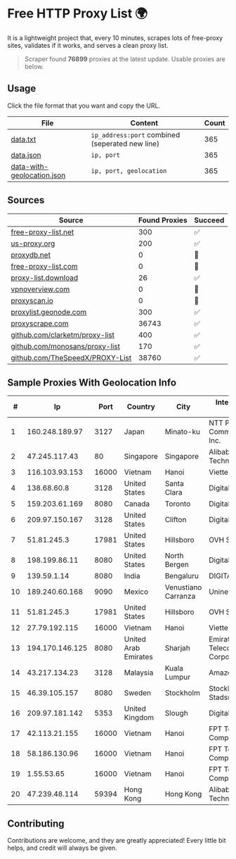 
# Free HTTP Proxy List 🌍

It is a lightweight project that, every 10 minutes, scrapes lots of free-proxy sites, validates if it works, and serves a clean proxy list.


> Scraper found **76899** proxies at the latest update. Usable proxies are below.

## Usage

Click the file format that you want and copy the URL.


|File|Content|Count|
|----|-------|-----|
|[data.txt](https://raw.githubusercontent.com/themiralay/Proxy-List-World/master/data.txt)|`ip_address:port` combined (seperated new line)|365|
|[data.json](https://raw.githubusercontent.com/themiralay/Proxy-List-World/master/data.json)|`ip, port`|365|
|[data-with-geolocation.json](https://raw.githubusercontent.com/themiralay/Proxy-List-World/master/data-with-geolocation.json)|`ip, port, geolocation`|365|

## Sources

|Source|Found Proxies|Succeed|
|------|-------------|-------|
|[free-proxy-list.net](https://free-proxy-list.net)|300|✅|
|[us-proxy.org](https://www.us-proxy.org)|200|✅|
|[proxydb.net](http://proxydb.net)|0|🚫|
|[free-proxy-list.com](https://free-proxy-list.com/?page=&port=&type%5B%5D=http&type%5B%5D=https&up_time=0&search=Search)|0|🚫|
|[proxy-list.download](https://www.proxy-list.download/HTTP)|26|✅|
|[vpnoverview.com](https://vpnoverview.com/privacy/anonymous-browsing/free-proxy-servers)|0|🚫|
|[proxyscan.io](https://www.proxyscan.io)|0|🚫|
|[proxylist.geonode.com](https://proxylist.geonode.com/api/proxy-list?limit=300&page=1&sort_by=lastChecked&sort_type=desc&protocols=http,https)|300|✅|
|[proxyscrape.com](https://api.proxyscrape.com/v2/?request=displayproxies&protocol=http&timeout=10000&country=all&ssl=all&anonymity=all)|36743|✅|
|[github.com/clarketm/proxy-list](https://raw.githubusercontent.com/clarketm/proxy-list/master/proxy-list-raw.txt)|400|✅|
|[github.com/monosans/proxy-list](https://raw.githubusercontent.com/monosans/proxy-list/main/proxies/http.txt)|170|✅|
|[github.com/TheSpeedX/PROXY-List](https://raw.githubusercontent.com/TheSpeedX/PROXY-List/master/http.txt)|38760|✅|


## Sample Proxies With Geolocation Info

|#|Ip|Port|Country|City|Internet Service Provider|
|-|--|----|-------|----|-------------------------|
|1|160.248.189.97|3127|Japan|Minato-ku|NTT PC Communications, Inc.|
|2|47.245.117.43|80|Singapore|Singapore|Alibaba (US) Technology Co., Ltd.|
|3|116.103.93.153|16000|Vietnam|Hanoi|Viettel Corporation|
|4|138.68.60.8|3128|United States|Santa Clara|DigitalOcean, LLC|
|5|159.203.61.169|8080|Canada|Toronto|DigitalOcean, LLC|
|6|209.97.150.167|3128|United States|Clifton|DigitalOcean, LLC|
|7|51.81.245.3|17981|United States|Hillsboro|OVH SAS|
|8|198.199.86.11|8080|United States|North Bergen|DigitalOcean, LLC|
|9|139.59.1.14|8080|India|Bengaluru|DIGITALOCEAN|
|10|189.240.60.168|9090|Mexico|Venustiano Carranza|Uninet S.A. de C.V.|
|11|51.81.245.3|17981|United States|Hillsboro|OVH SAS|
|12|27.79.192.115|16000|Vietnam|Hanoi|Viettel Corporation|
|13|194.170.146.125|8080|United Arab Emirates|Sharjah|Emirates Telecommunications Corporation|
|14|43.217.134.23|3128|Malaysia|Kuala Lumpur|Amazon.com, Inc.|
|15|46.39.105.157|8080|Sweden|Stockholm|Stockholms Stadsnat AB|
|16|209.97.181.142|5353|United Kingdom|Slough|DigitalOcean, LLC|
|17|42.113.21.155|16000|Vietnam|Hanoi|FPT Telecom Company|
|18|58.186.130.96|16000|Vietnam|Hanoi|FPT Telecom Company|
|19|1.55.53.65|16000|Vietnam|Hanoi|FPT Telecom Company|
|20|47.239.48.114|59394|Hong Kong|Hong Kong|Alibaba (US) Technology Co., Ltd.|



## Contributing

Contributions are welcome, and they are greatly appreciated! Every
little bit helps, and credit will always be given.

